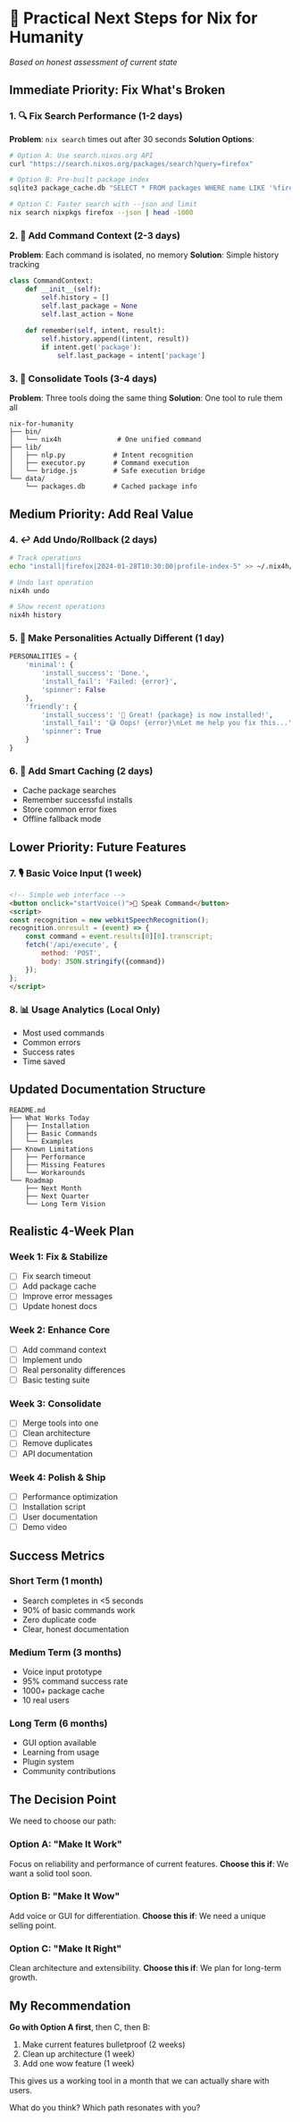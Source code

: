 # 🎯 Practical Next Steps for Nix for Humanity

*Based on honest assessment of current state*

## Immediate Priority: Fix What's Broken

### 1. 🔍 Fix Search Performance (1-2 days)
**Problem**: `nix search` times out after 30 seconds
**Solution Options**:
```bash
# Option A: Use search.nixos.org API
curl "https://search.nixos.org/packages/search?query=firefox"

# Option B: Pre-built package index
sqlite3 package_cache.db "SELECT * FROM packages WHERE name LIKE '%firefox%'"

# Option C: Faster search with --json and limit
nix search nixpkgs firefox --json | head -1000
```

### 2. 📝 Add Command Context (2-3 days)
**Problem**: Each command is isolated, no memory
**Solution**: Simple history tracking
```python
class CommandContext:
    def __init__(self):
        self.history = []
        self.last_package = None
        self.last_action = None
    
    def remember(self, intent, result):
        self.history.append((intent, result))
        if intent.get('package'):
            self.last_package = intent['package']
```

### 3. 🔧 Consolidate Tools (3-4 days)
**Problem**: Three tools doing the same thing
**Solution**: One tool to rule them all
```
nix-for-humanity
├── bin/
│   └── nix4h              # One unified command
├── lib/
│   ├── nlp.py            # Intent recognition
│   ├── executor.py       # Command execution
│   └── bridge.js         # Safe execution bridge
└── data/
    └── packages.db       # Cached package info
```

## Medium Priority: Add Real Value

### 4. ↩️ Add Undo/Rollback (2 days)
```bash
# Track operations
echo "install|firefox|2024-01-28T10:30:00|profile-index-5" >> ~/.nix4h/history

# Undo last operation
nix4h undo

# Show recent operations
nix4h history
```

### 5. 🎨 Make Personalities Actually Different (1 day)
```python
PERSONALITIES = {
    'minimal': {
        'install_success': 'Done.',
        'install_fail': 'Failed: {error}',
        'spinner': False
    },
    'friendly': {
        'install_success': '🎉 Great! {package} is now installed!',
        'install_fail': '😅 Oops! {error}\nLet me help you fix this...',
        'spinner': True
    }
}
```

### 6. 💾 Add Smart Caching (2 days)
- Cache package searches
- Remember successful installs
- Store common error fixes
- Offline fallback mode

## Lower Priority: Future Features

### 7. 🎙️ Basic Voice Input (1 week)
```html
<!-- Simple web interface -->
<button onclick="startVoice()">🎤 Speak Command</button>
<script>
const recognition = new webkitSpeechRecognition();
recognition.onresult = (event) => {
    const command = event.results[0][0].transcript;
    fetch('/api/execute', {
        method: 'POST',
        body: JSON.stringify({command})
    });
};
</script>
```

### 8. 📊 Usage Analytics (Local Only)
- Most used commands
- Common errors
- Success rates
- Time saved

## Updated Documentation Structure

```
README.md
├── What Works Today
│   ├── Installation
│   ├── Basic Commands
│   └── Examples
├── Known Limitations
│   ├── Performance
│   ├── Missing Features
│   └── Workarounds
└── Roadmap
    ├── Next Month
    ├── Next Quarter
    └── Long Term Vision
```

## Realistic 4-Week Plan

### Week 1: Fix & Stabilize
- [ ] Fix search timeout
- [ ] Add package cache
- [ ] Improve error messages
- [ ] Update honest docs

### Week 2: Enhance Core
- [ ] Add command context
- [ ] Implement undo
- [ ] Real personality differences
- [ ] Basic testing suite

### Week 3: Consolidate
- [ ] Merge tools into one
- [ ] Clean architecture
- [ ] Remove duplicates
- [ ] API documentation

### Week 4: Polish & Ship
- [ ] Performance optimization
- [ ] Installation script
- [ ] User documentation
- [ ] Demo video

## Success Metrics

### Short Term (1 month)
- Search completes in <5 seconds
- 90% of basic commands work
- Zero duplicate code
- Clear, honest documentation

### Medium Term (3 months)
- Voice input prototype
- 95% command success rate
- 1000+ package cache
- 10 real users

### Long Term (6 months)
- GUI option available
- Learning from usage
- Plugin system
- Community contributions

## The Decision Point

We need to choose our path:

### Option A: "Make It Work"
Focus on reliability and performance of current features.
**Choose this if**: We want a solid tool soon.

### Option B: "Make It Wow"
Add voice or GUI for differentiation.
**Choose this if**: We need a unique selling point.

### Option C: "Make It Right"
Clean architecture and extensibility.
**Choose this if**: We plan for long-term growth.

## My Recommendation

**Go with Option A first**, then C, then B:
1. Make current features bulletproof (2 weeks)
2. Clean up architecture (1 week)
3. Add one wow feature (1 week)

This gives us a working tool in a month that we can actually share with users.

What do you think? Which path resonates with you?